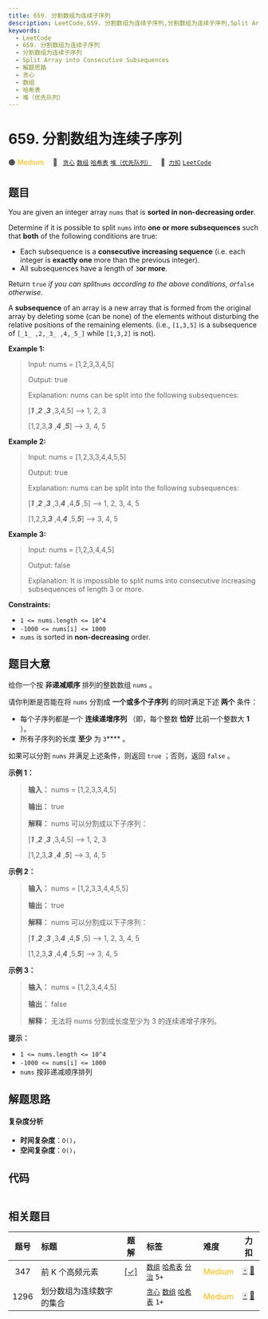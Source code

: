 ```yaml
---
title: 659. 分割数组为连续子序列
description: LeetCode,659. 分割数组为连续子序列,分割数组为连续子序列,Split Array into Consecutive Subsequences,解题思路,贪心,数组,哈希表,堆（优先队列）
keywords:
  - LeetCode
  - 659. 分割数组为连续子序列
  - 分割数组为连续子序列
  - Split Array into Consecutive Subsequences
  - 解题思路
  - 贪心
  - 数组
  - 哈希表
  - 堆（优先队列）
---
```


# 659. 分割数组为连续子序列

🟠 <font color=#ffb800>Medium</font>&emsp; 🔖&ensp; [`贪心`](/tag/greedy.md) [`数组`](/tag/array.md) [`哈希表`](/tag/hash-table.md) [`堆（优先队列）`](/tag/heap-priority-queue.md)&emsp; 🔗&ensp;[`力扣`](https://leetcode.cn/problems/split-array-into-consecutive-subsequences) [`LeetCode`](https://leetcode.com/problems/split-array-into-consecutive-subsequences)

## 题目

You are given an integer array `nums` that is **sorted in non-decreasing
order**.

Determine if it is possible to split `nums` into **one or more subsequences**
such that **both** of the following conditions are true:

  * Each subsequence is a **consecutive increasing sequence** (i.e. each integer is **exactly one** more than the previous integer).
  * All subsequences have a length of `3`**or more**.

Return `true` _if you can split_`nums` _according to the above conditions,
or_`false` _otherwise_.

A **subsequence** of an array is a new array that is formed from the original
array by deleting some (can be none) of the elements without disturbing the
relative positions of the remaining elements. (i.e., `[1,3,5]` is a
subsequence of `[_1_ ,2,_3_ ,4,_5_]` while `[1,3,2]` is not).



**Example 1:**

> Input: nums = [1,2,3,3,4,5]
> 
> Output: true
> 
> Explanation: nums can be split into the following subsequences:
> 
> [**_1_** ,**_2_** ,**_3_** ,3,4,5] --> 1, 2, 3
> 
> [1,2,3,**_3_** ,**_4_** ,**_5_**] --> 3, 4, 5

**Example 2:**

> Input: nums = [1,2,3,3,4,4,5,5]
> 
> Output: true
> 
> Explanation: nums can be split into the following subsequences:
> 
> [**_1_** ,**_2_** ,**_3_** ,3,**_4_** ,4,**_5_** ,5] --> 1, 2, 3, 4, 5
> 
> [1,2,3,**_3_** ,4,**_4_** ,5,**_5_**] --> 3, 4, 5

**Example 3:**

> Input: nums = [1,2,3,4,4,5]
> 
> Output: false
> 
> Explanation: It is impossible to split nums into consecutive increasing subsequences of length 3 or more.

**Constraints:**

  * `1 <= nums.length <= 10^4`
  * `-1000 <= nums[i] <= 1000`
  * `nums` is sorted in **non-decreasing** order.


## 题目大意

给你一个按 **非递减顺序** 排列的整数数组 `nums` 。

请你判断是否能在将 `nums` 分割成 **一个或多个子序列** 的同时满足下述 **两个** 条件：

  * 每个子序列都是一个 **连续递增序列** （即，每个整数 **恰好** 比前一个整数大 **1** ）。
  * 所有子序列的长度 **至少** 为 `3`**** 。

如果可以分割 `nums` 并满足上述条件，则返回 `true` ；否则，返回 `false` 。



**示例 1：**

> 
> 
> 
> 
> 
> **输入：** nums = [1,2,3,3,4,5]
> 
> **输出：** true
> 
> **解释：** nums 可以分割成以下子序列：
> 
> [_**1**_ ,_**2**_ ,_**3**_ ,3,4,5] --> 1, 2, 3
> 
> [1,2,3,_**3**_ ,_**4**_ ,_**5**_] --> 3, 4, 5
> 
> 

**示例 2：**

> 
> 
> 
> 
> 
> **输入：** nums = [1,2,3,3,4,4,5,5]
> 
> **输出：** true
> 
> **解释：** nums 可以分割成以下子序列：
> 
> [_**1**_ ,_**2**_ ,_**3**_ ,3,_**4**_ ,4,_**5**_ ,5] --> 1, 2, 3, 4, 5
> 
> [1,2,3,_**3**_ ,4,_**4**_ ,5,_**5**_] --> 3, 4, 5
> 
> 

**示例 3：**

> 
> 
> 
> 
> 
> **输入：** nums = [1,2,3,4,4,5]
> 
> **输出：** false
> 
> **解释：** 无法将 nums 分割成长度至少为 3 的连续递增子序列。
> 
> 



**提示：**

  * `1 <= nums.length <= 10^4`
  * `-1000 <= nums[i] <= 1000`
  * `nums` 按非递减顺序排列


## 解题思路

#### 复杂度分析

- **时间复杂度**：`O()`，
- **空间复杂度**：`O()`，

## 代码

```javascript

```

## 相关题目

<!-- prettier-ignore -->
| 题号 | 标题 | 题解 | 标签 | 难度 | 力扣 |
| :------: | :------ | :------: | :------ | :------ | :------: |
| 347 | 前 K 个高频元素 | [[✓]](/problem/0347.md) |  [`数组`](/tag/array.md) [`哈希表`](/tag/hash-table.md) [`分治`](/tag/divide-and-conquer.md) `5+` | <font color=#ffb800>Medium</font> | [🀄️](https://leetcode.cn/problems/top-k-frequent-elements) [🔗](https://leetcode.com/problems/top-k-frequent-elements) |
| 1296 | 划分数组为连续数字的集合 |  |  [`贪心`](/tag/greedy.md) [`数组`](/tag/array.md) [`哈希表`](/tag/hash-table.md) `1+` | <font color=#ffb800>Medium</font> | [🀄️](https://leetcode.cn/problems/divide-array-in-sets-of-k-consecutive-numbers) [🔗](https://leetcode.com/problems/divide-array-in-sets-of-k-consecutive-numbers) |